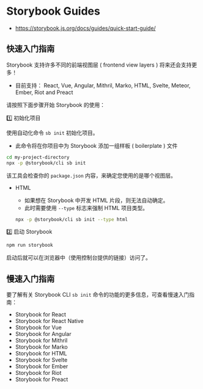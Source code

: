 # Storybook Guides

- <https://storybook.js.org/docs/guides/quick-start-guide/>

## 快速入门指南

Storybook 支持许多不同的前端视图层 ( frontend view layers ) 将来还会支持更多！

- 目前支持： React, Vue, Angular, Mithril, Marko, HTML, Svelte, Meteor, Ember, Riot and Preact

请按照下面步骤开始 Storybook 的使用：

1️⃣ 初始化项目

使用自动化命令 `sb init` 初始化项目。

- 此命令将在你项目中为 Storybook 添加一组样板 ( boilerplate ) 文件

```sh
cd my-project-directory
npx -p @storybook/cli sb init
```

该工具会检查你的 `package.json` 内容，来确定您使用的是哪个视图层。

- HTML

  - 如果想在 Storybook 中开发 HTML 片段，则无法自动确定。
  - 此时需要使用 `--type` 标志来强制 HTML 项目类型。

  ```sh
  npx -p @storybook/cli sb init --type html
  ```

2️⃣ 启动 Storybook

```sh
npm run storybook
```

启动后就可以在浏览器中（使用控制台提供的链接）访问了。

## 慢速入门指南

要了解有关 Storybook CLI `sb init` 命令的功能的更多信息，可查看慢速入门指南：

- Storybook for React
- Storybook for React Native
- Storybook for Vue
- Storybook for Angular
- Storybook for Mithril
- Storybook for Marko
- Storybook for HTML
- Storybook for Svelte
- Storybook for Ember
- Storybook for Riot
- Storybook for Preact
